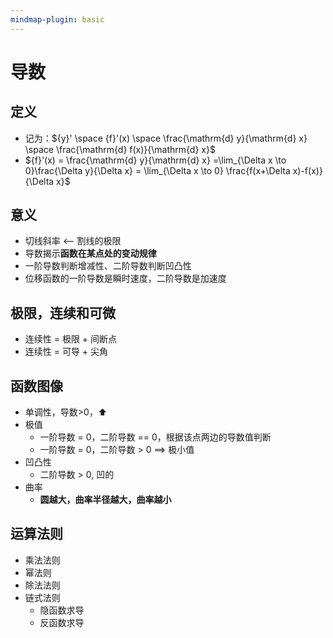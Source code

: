 ```yaml
---
mindmap-plugin: basic
---
```


# 导数

## 定义
- 记为：${y}' \space {f}'(x) \space \frac{\mathrm{d} y}{\mathrm{d} x} \space \frac{\mathrm{d} f(x)}{\mathrm{d} x}$
- ${f}'(x) = \frac{\mathrm{d} y}{\mathrm{d} x} =\lim_{\Delta x \to 0}\frac{\Delta y}{\Delta x} = \lim_{\Delta x \to 0} \frac{f(x+\Delta x)-f(x)}{\Delta x}$

## 意义
- 切线斜率 <-- 割线的极限
- 导数揭示**函数在某点处的变动规律**
- 一阶导数判断增减性、二阶导数判断凹凸性
- 位移函数的一阶导数是瞬时速度，二阶导数是加速度

## 极限，连续和可微
- 连续性 = 极限 + 间断点
- 连续性 = 可导 + 尖角

## 函数图像
- 单调性，导数>0，⬆
- 极值
	- 一阶导数 = 0，二阶导数 == 0，根据该点两边的导数值判断
	- 一阶导数 = 0，二阶导数 > 0 ==> 极小值
- 凹凸性
	- 二阶导数 > 0, 凹的
- 曲率
	- **圆越大，曲率半径越大，曲率越小**

## 运算法则
- 乘法法则
- 幂法则
- 除法法则
- 链式法则
	- 隐函数求导
	- 反函数求导